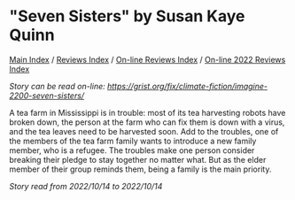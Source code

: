 # "Seven Sisters" by Susan Kaye Quinn

[Main Index](../../../README.md) / [Reviews Index](../../README.md) / [On-line Reviews Index](../README.md) / [On-line 2022 Reviews Index](README.md)

*Story can be read on-line: https://grist.org/fix/climate-fiction/imagine-2200-seven-sisters/*

A tea farm in Mississippi is in trouble: most of its tea harvesting robots have broken down, the person at the farm who can fix them is down with a virus, and the tea leaves need to be harvested soon. Add to the troubles, one of the members of the tea farm family wants to introduce a new family member, who is a refugee. The troubles make one person consider breaking their pledge to stay together no matter what. But as the elder member of their group reminds them, being a family is the main priority.

*Story read from 2022/10/14 to 2022/10/14*
